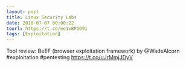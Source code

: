 ```yaml
---
layout: post
title: Linux Security Labs
date: 2018-07-07 00:00:22
tourl: https://t.co/ee1vBPOO91
tags: [Exploitation]
---
```

Tool review: BeEF (browser exploitation framework) by @WadeAlcorn #exploitation #pentesting https://t.co/uJrMmjJDyV